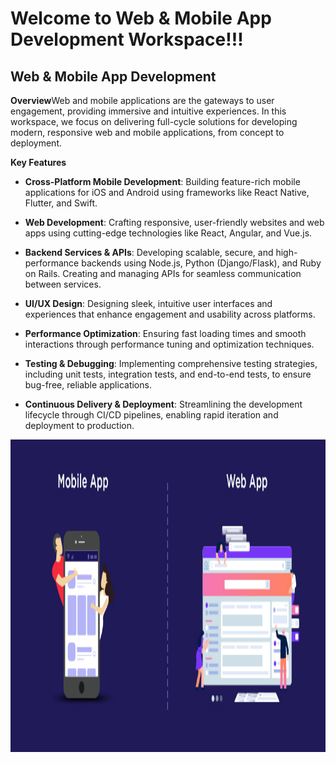 Welcome to Web & Mobile App Development Workspace!!!
====================================================

Web & Mobile App Development
----------------------------

**Overview**Web and mobile applications are the gateways to user engagement, providing immersive and intuitive experiences. In this workspace, we focus on delivering full-cycle solutions for developing modern, responsive web and mobile applications, from concept to deployment.

**Key Features**

*   **Cross-Platform Mobile Development**: Building feature-rich mobile applications for iOS and Android using frameworks like React Native, Flutter, and Swift.
    
*   **Web Development**: Crafting responsive, user-friendly websites and web apps using cutting-edge technologies like React, Angular, and Vue.js.
    
*   **Backend Services & APIs**: Developing scalable, secure, and high-performance backends using Node.js, Python (Django/Flask), and Ruby on Rails. Creating and managing APIs for seamless communication between services.
    
*   **UI/UX Design**: Designing sleek, intuitive user interfaces and experiences that enhance engagement and usability across platforms.
    
*   **Performance Optimization**: Ensuring fast loading times and smooth interactions through performance tuning and optimization techniques.
    
*   **Testing & Debugging**: Implementing comprehensive testing strategies, including unit tests, integration tests, and end-to-end tests, to ensure bug-free, reliable applications.
    
*   **Continuous Delivery & Deployment**: Streamlining the development lifecycle through CI/CD pipelines, enabling rapid iteration and deployment to production.



<img src="./web.jpeg" alt="web-image" width="1000" height="500">

